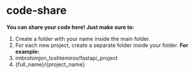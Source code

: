 # code-share
**You can share your code here! Just make sure to:**  
1. Create a folder with your name inside the main folder.  
2. For each new project, create a separate folder inside your folder.
**For example:**
1. imbrohimjon_toshtemirov/fastapi_project
2. {full_name}/{project_name}
